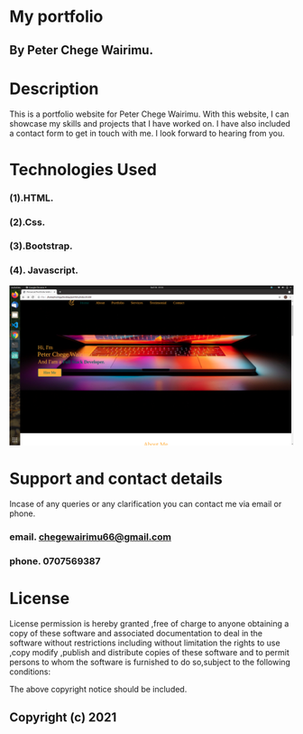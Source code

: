 # My portfolio




## By Peter Chege Wairimu.


# Description 

This is a portfolio website for Peter Chege Wairimu. With this website, I can showcase my skills and projects that I have worked on. I have also included a contact form to get in touch with me. I look forward to hearing from you.





# Technologies Used

### (1).HTML.

### (2).Css.

### (3).Bootstrap.

### (4). Javascript.

<img src="assets/com9.png">


# Support and contact details
Incase of any queries or any clarification you can contact me via email or phone.

### email. chegewairimu66@gmail.com

### phone. 0707569387

# License

License permission is hereby granted ,free of charge to anyone obtaining a copy of these software and associated documentation to deal in the software without restrictions including without limitation the rights to use ,copy modify ,publish and distribute copies of these software and to permit persons to whom the software is furnished to do so,subject to the following conditions:

The above copyright notice should be included.

## Copyright (c) 2021